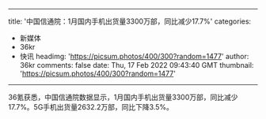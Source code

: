 
---
title: '中国信通院：1月国内手机出货量3300万部，同比减少17.7%'
categories: 
 - 新媒体
 - 36kr
 - 快讯
headimg: 'https://picsum.photos/400/300?random=1477'
author: 36kr
comments: false
date: Thu, 17 Feb 2022 09:43:40 GMT
thumbnail: 'https://picsum.photos/400/300?random=1477'
---

<div>   
36氪获悉，中国信通院数据显示，1月国内手机出货量3300万部，同比减少17.7%。5G手机出货量2632.2万部，同比下降3.5%。  
</div>
            